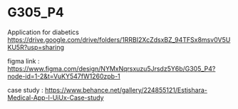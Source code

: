 # G305_P4
Application for diabetics https://drive.google.com/drive/folders/1RRBI2XcZdsxBZ_94TFSx8msv0V5UKU5R?usp=sharing

figma link : https://www.figma.com/design/NYMxNqrsxuzu5Jrsdz5Y6b/G305_P4?node-id=1-2&t=VuKY547fW1260zpb-1

case study : https://www.behance.net/gallery/224855121/Estishara-Medical-App-l-UiUx-Case-study
